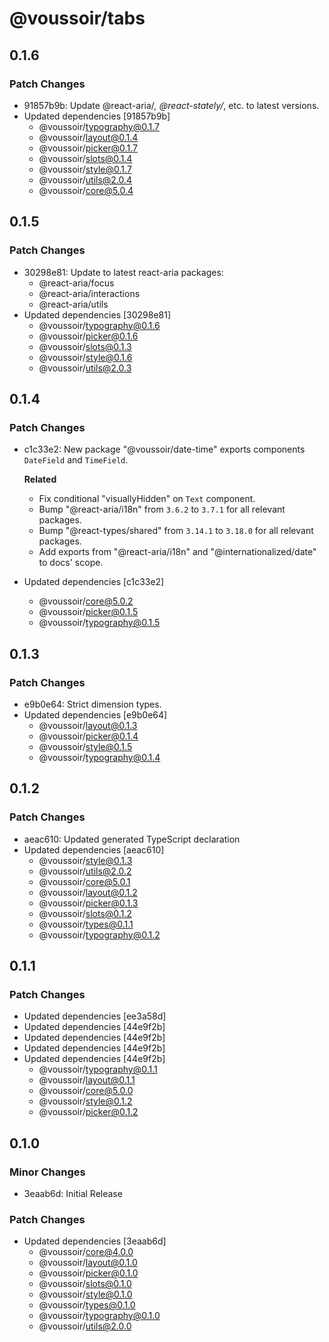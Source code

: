 # @voussoir/tabs

## 0.1.6

### Patch Changes

- 91857b9b: Update @react-aria/_, @react-stately/_, etc. to latest versions.
- Updated dependencies [91857b9b]
  - @voussoir/typography@0.1.7
  - @voussoir/layout@0.1.4
  - @voussoir/picker@0.1.7
  - @voussoir/slots@0.1.4
  - @voussoir/style@0.1.7
  - @voussoir/utils@2.0.4
  - @voussoir/core@5.0.4

## 0.1.5

### Patch Changes

- 30298e81: Update to latest react-aria packages:
  - @react-aria/focus
  - @react-aria/interactions
  - @react-aria/utils
- Updated dependencies [30298e81]
  - @voussoir/typography@0.1.6
  - @voussoir/picker@0.1.6
  - @voussoir/slots@0.1.3
  - @voussoir/style@0.1.6
  - @voussoir/utils@2.0.3

## 0.1.4

### Patch Changes

- c1c33e2: New package "@voussoir/date-time" exports components `DateField` and
  `TimeField`.

  **Related**

  - Fix conditional "visuallyHidden" on `Text` component.
  - Bump "@react-aria/i18n" from `3.6.2` to `3.7.1` for all relevant packages.
  - Bump "@react-types/shared" from `3.14.1` to `3.18.0` for all relevant
    packages.
  - Add exports from "@react-aria/i18n" and "@internationalized/date" to docs'
    scope.

- Updated dependencies [c1c33e2]
  - @voussoir/core@5.0.2
  - @voussoir/picker@0.1.5
  - @voussoir/typography@0.1.5

## 0.1.3

### Patch Changes

- e9b0e64: Strict dimension types.
- Updated dependencies [e9b0e64]
  - @voussoir/layout@0.1.3
  - @voussoir/picker@0.1.4
  - @voussoir/style@0.1.5
  - @voussoir/typography@0.1.4

## 0.1.2

### Patch Changes

- aeac610: Updated generated TypeScript declaration
- Updated dependencies [aeac610]
  - @voussoir/style@0.1.3
  - @voussoir/utils@2.0.2
  - @voussoir/core@5.0.1
  - @voussoir/layout@0.1.2
  - @voussoir/picker@0.1.3
  - @voussoir/slots@0.1.2
  - @voussoir/types@0.1.1
  - @voussoir/typography@0.1.2

## 0.1.1

### Patch Changes

- Updated dependencies [ee3a58d]
- Updated dependencies [44e9f2b]
- Updated dependencies [44e9f2b]
- Updated dependencies [44e9f2b]
- Updated dependencies [44e9f2b]
  - @voussoir/typography@0.1.1
  - @voussoir/layout@0.1.1
  - @voussoir/core@5.0.0
  - @voussoir/style@0.1.2
  - @voussoir/picker@0.1.2

## 0.1.0

### Minor Changes

- 3eaab6d: Initial Release

### Patch Changes

- Updated dependencies [3eaab6d]
  - @voussoir/core@4.0.0
  - @voussoir/layout@0.1.0
  - @voussoir/picker@0.1.0
  - @voussoir/slots@0.1.0
  - @voussoir/style@0.1.0
  - @voussoir/types@0.1.0
  - @voussoir/typography@0.1.0
  - @voussoir/utils@2.0.0
